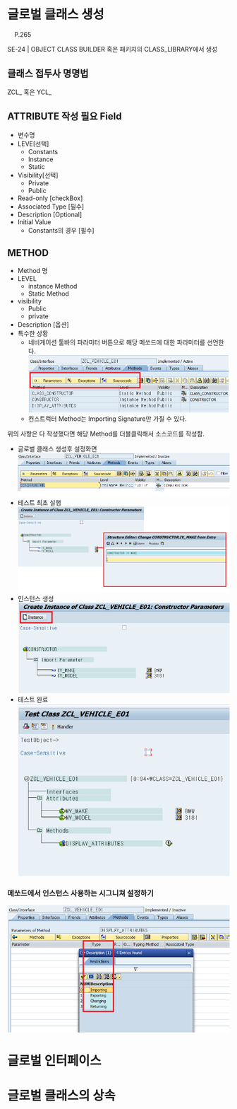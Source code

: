 # 글로벌 클래스 생성
&nbsp;&nbsp;&nbsp;&nbsp;P.265

SE-24 | OBJECT CLASS BUILDER
혹은
패키지의 CLASS_LIBRARY에서 생성

## 클래스 접두사 명명법
ZCL_ 혹은 YCL_

## ATTRIBUTE 작성 필요 Field
- 변수명
- LEVE\[선택\]
    - Constants
    - Instance
    - Static
- Visibility\[선택\]
    - Private
    - Public
- Read-only \[checkBox\]
- Associated Type \[필수\]
- Description \[Optional\]
- Initial Value
    - Constants의 경우 \[필수\]

## METHOD
- Method 명
- LEVEL
    - instance Method
    - Static Method
- visibility
    - Public
    - private
- Description \[옵션\]
- 특수한 상황
    - 네비게이션 툴바의 파라미터 버튼으로 해당 메쏘드에 대한 파라미터를 선언한다.
        ![W:600](../screenShot/Week8/Method_making.png)
    - 컨스트럭터 Method는 Importing Signature만 가질 수 있다.

위의 사항은 다 작성했다면 해당 Method를 더블클릭해서 소스코드를 작성함.

- 글로벌 클래스 생성후 설정화면  
    ![w : 600](../screenShot/Week8/class.png)
- 테스트 최초 실행
    ![w : 600](../screenShot/Week8/init_test.png)
- 인스턴스 생성
    ![w : 600](../screenShot/Week8/Create_test_instance.png)
- 테스트 완료
    ![w : 600](../screenShot/Week8/TEST_COMPLETE.png)


### 메쏘드에서 인스턴스 사용하는 시그니쳐 설정하기
![w : 600](../screenShot/Week8/test_Instance.png)




# 글로벌 인터페이스


# 글로벌 클래스의 상속
